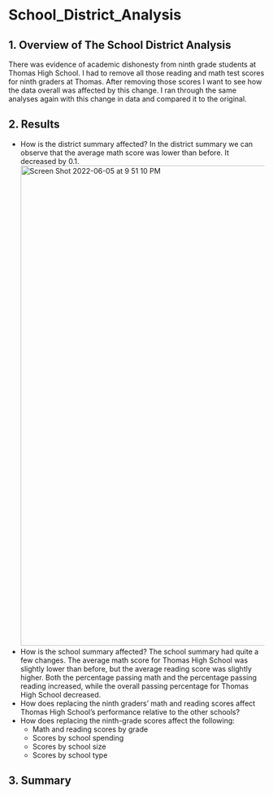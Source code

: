 # School_District_Analysis
## 1. Overview of The School District Analysis
There was evidence of academic dishonesty from ninth grade students at Thomas High School. I had to remove all those reading and math test scores for ninth graders at Thomas. After removing those scores I want to see how the data overall was affected by this change. I ran through the same analyses again with this change in data and compared it to the original. 
## 2. Results
* How is the district summary affected?
In the district summary we can observe that the average math score was lower than before. It decreased by 0.1. <img width="946" alt="Screen Shot 2022-06-05 at 9 51 10 PM" src="https://user-images.githubusercontent.com/105089651/172081817-68a08ea1-a3d3-4506-ae9d-3d7fa9a348e6.png">
* How is the school summary affected?
The school summary had quite a few changes. The average math score for Thomas High School was slightly lower than before, but the average reading score was slightly higher. Both the percentage passing math and the percentage passing reading increased, while the overall passing percentage for Thomas High School decreased.  
* How does replacing the ninth graders’ math and reading scores affect Thomas High School’s performance relative to the other schools?
* How does replacing the ninth-grade scores affect the following:
  * Math and reading scores by grade
  * Scores by school spending
  * Scores by school size
  * Scores by school type

## 3. Summary
